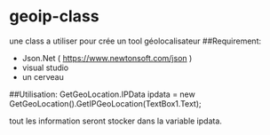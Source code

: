 # geoip-class
une class a utiliser pour crée un tool géolocalisateur
##Requirement:
  -  Json.Net ( https://www.newtonsoft.com/json )
  - visual studio
  - un cerveau
  
##Utilisation:
 GetGeoLocation.IPData ipdata = new GetGeoLocation().GetIPGeoLocation(TextBox1.Text);
 
 tout les information seront stocker dans la variable ipdata.

